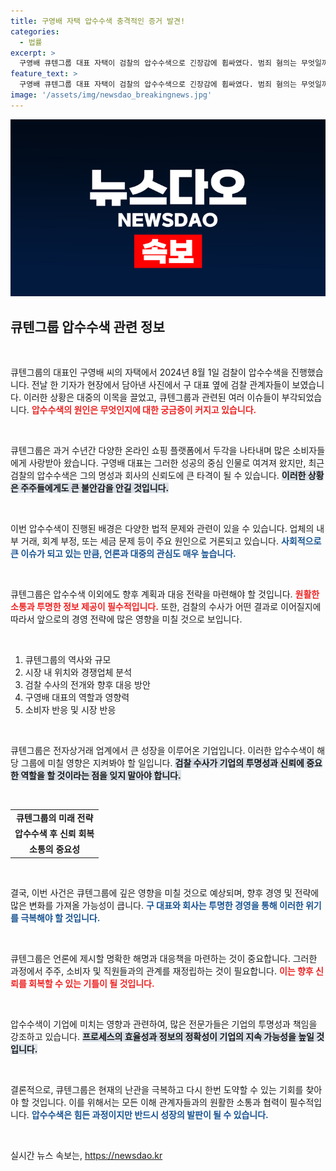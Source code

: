 ```yaml
---
title: 구영배 자택 압수수색 충격적인 증거 발견!
categories:
  - 법률
excerpt: >
  구영배 큐텐그룹 대표 자택이 검찰의 압수수색으로 긴장감에 휩싸였다. 범죄 혐의는 무엇일까? 사건의 전말을 지금 확인해보세요!
feature_text: >
  구영배 큐텐그룹 대표 자택이 검찰의 압수수색으로 긴장감에 휩싸였다. 범죄 혐의는 무엇일까? 사건의 전말을 지금 확인해보세요!
image: '/assets/img/newsdao_breakingnews.jpg'
---
```


<p><img src="/assets/img/newsdao_breakingnews.jpg" alt="implanttips 속보" /></p>

<h2 data-ke-size="size26">큐텐그룹 압수수색 관련 정보</h2>

<p data-ke-size="size16">&nbsp;</p>

<p>큐텐그룹의 대표인 구영배 씨의 자택에서 2024년 8월 1일 검찰이 압수수색을 진행했습니다. 전날 한 기자가 현장에서 담아낸 사진에서 구 대표 옆에 검찰 관계자들이 보였습니다. 이러한 상황은 대중의 이목을 끌었고, 큐텐그룹과 관련된 여러 이슈들이 부각되었습니다. <b><span style="color: #ee2323;">압수수색의 원인은 무엇인지에 대한 궁금증이 커지고 있습니다.</span></b> </p>

<p data-ke-size="size16">&nbsp;</p>

<p>큐텐그룹은 과거 수년간 다양한 온라인 쇼핑 플랫폼에서 두각을 나타내며 많은 소비자들에게 사랑받아 왔습니다. 구영배 대표는 그러한 성공의 중심 인물로 여겨져 왔지만, 최근 검찰의 압수수색은 그의 명성과 회사의 신뢰도에 큰 타격이 될 수 있습니다. <b><span style="background-color: #21538527;">이러한 상황은 주주들에게도 큰 불안감을 안길 것입니다.</span></b> </p>

<p data-ke-size="size16">&nbsp;</p>

<p>이번 압수수색이 진행된 배경은 다양한 법적 문제와 관련이 있을 수 있습니다. 업체의 내부 거래, 회계 부정, 또는 세금 문제 등이 주요 원인으로 거론되고 있습니다. <b><span style="color: #1a5490;">사회적으로 큰 이슈가 되고 있는 만큼, 언론과 대중의 관심도 매우 높습니다.</span></b></p>

<p data-ke-size="size16">&nbsp;</p>

<p>큐텐그룹은 압수수색 이외에도 향후 계획과 대응 전략을 마련해야 할 것입니다. <b><span style="color: #ee2323;">원활한 소통과 투명한 정보 제공이 필수적입니다.</span></b> 또한, 검찰의 수사가 어떤 결과로 이어질지에 따라서 앞으로의 경영 전략에 많은 영향을 미칠 것으로 보입니다. </p>

<p data-ke-size="size16">&nbsp;</p>

<ol>
    <li>큐텐그룹의 역사와 규모</li>
    <li>시장 내 위치와 경쟁업체 분석</li>
    <li>검찰 수사의 전개와 향후 대응 방안</li>
    <li>구영배 대표의 역할과 영향력</li>
    <li>소비자 반응 및 시장 반응</li>
</ol>

<p data-ke-size="size16">&nbsp;</p>

<p>큐텐그룹은 전자상거래 업계에서 큰 성장을 이루어온 기업입니다. 이러한 압수수색이 해당 그룹에 미칠 영향은 지켜봐야 할 일입니다. <b><span style="background-color: #21538527;">검찰 수사가 기업의 투명성과 신뢰에 중요한 역할을 할 것이라는 점을 잊지 말아야 합니다.</span></b> </p>

<p data-ke-size="size16">&nbsp;</p> 

<table style="width: 100%; ">
    <tr>
        <td style="text-align: center; height: 17px;"><b>큐텐그룹의 미래 전략</b></td>
    </tr>
    <tr>
        <td style="text-align: center; height: 17px;"><b>압수수색 후 신뢰 회복</b></td>
    </tr>
    <tr>
        <td style="text-align: center; height: 17px;"><b>소통의 중요성</b></td>
    </tr>
</table>

<p data-ke-size="size16">&nbsp;</p> 

<p>결국, 이번 사건은 큐텐그룹에 깊은 영향을 미칠 것으로 예상되며, 향후 경영 및 전략에 많은 변화를 가져올 가능성이 큽니다. <b><span style="color: #1a5490;">구 대표와 회사는 투명한 경영을 통해 이러한 위기를 극복해야 할 것입니다.</span></b> </p>

<p data-ke-size="size16">&nbsp;</p> 

<p>큐텐그룹은 언론에 제시할 명확한 해명과 대응책을 마련하는 것이 중요합니다. 그러한 과정에서 주주, 소비자 및 직원들과의 관계를 재정립하는 것이 필요합니다. <b><span style="color: #ee2323;">이는 향후 신뢰를 회복할 수 있는 기틀이 될 것입니다.</span></b> </p>

<p data-ke-size="size16">&nbsp;</p> 

<p>압수수색이 기업에 미치는 영향과 관련하여, 많은 전문가들은 기업의 투명성과 책임을 강조하고 있습니다. <b><span style="background-color: #21538527;">프로세스의 효율성과 정보의 정확성이 기업의 지속 가능성을 높일 것입니다.</span></b></p>

<p data-ke-size="size16">&nbsp;</p> 

<p>결론적으로, 큐텐그룹은 현재의 난관을 극복하고 다시 한번 도약할 수 있는 기회를 찾아야 할 것입니다. 이를 위해서는 모든 이해 관계자들과의 원활한 소통과 협력이 필수적입니다. <b><span style="color: #1a5490;">압수수색은 힘든 과정이지만 반드시 성장의 발판이 될 수 있습니다.</span></b> </p>

<p data-ke-size="size16">&nbsp;</p> 
실시간 뉴스 속보는, <a href="https://newsdao.kr" rel="dofollow">https://newsdao.kr</a>


